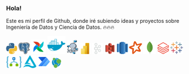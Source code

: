 ### Hola!

Este es mi perfil de Github, donde iré subiendo ideas y proyectos sobre Ingeniería de Datos y Ciencia de Datos. 🔥🔥🔥

<!--
**Cris-Neumann/Cris-Neumann** is a ✨ _special_ ✨ repository because its `README.md` (this file) appears on your GitHub profile.
Here are some ideas to get you started:

- 🔭 I’m currently working on ...
- 🌱 I’m currently learning ...
- 👯 I’m looking to collaborate on ...
- 🤔 I’m looking for help with ...
- 💬 Ask me about ...
- 📫 How to reach me: ...
- 😄 Pronouns: ...
- ⚡ Fun fact: ...
-->

<p align="left">
  <img src="https://github.com/Cris-Neumann/Cris-Neumann/blob/main/python.svg" width="30">
  <img src="https://github.com/Cris-Neumann/Cris-Neumann/blob/main/postgresql.svg" width="30">
  <img src="https://github.com/Cris-Neumann/Cris-Neumann/blob/main/airflow.svg" width="40">
  <img src="https://github.com/Cris-Neumann/Cris-Neumann/blob/main/docker.svg" width="50">
  <img src="https://github.com/Cris-Neumann/Cris-Neumann/blob/main/docker_compose.svg" width="30">
  <img src="https://github.com/Cris-Neumann/Cris-Neumann/blob/main/power_bi.svg" width="30">
  <img src="https://github.com/Cris-Neumann/Cris-Neumann/blob/main/kafka.svg" width="30">
  <img src="https://github.com/Cris-Neumann/Cris-Neumann/blob/main/aws_s3.svg" width="30">
  <img src="https://github.com/Cris-Neumann/Cris-Neumann/blob/main/aws_redshift.svg" width="30">
  <img src="https://github.com/Cris-Neumann/Cris-Neumann/blob/main/spark.svg" width="35">
  <img src="https://github.com/Cris-Neumann/Cris-Neumann/blob/main/mongodb.svg" width="35">
  <img src="https://github.com/Cris-Neumann/Cris-Neumann/blob/main/databricks.svg" width="30">
  <img src="https://github.com/Cris-Neumann/Cris-Neumann/blob/main/tableau.svg" width="35">
  <img src="https://github.com/Cris-Neumann/Cris-Neumann/blob/main/logic-apps.svg" width="43">
  <img src="https://github.com/Cris-Neumann/Cris-Neumann/blob/main/delta.svg" width="35">
  <img src="https://github.com/Cris-Neumann/Cris-Neumann/blob/main/power_automate.svg" width="35">
  <img src="https://github.com/Cris-Neumann/Cris-Neumann/blob/main/neo4j.svg" width="25">
</p>
